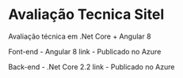 # Avaliação Tecnica Sitel

Avaliação técnica em .Net Core + Angular 8

Font-end - Angular 8
  link - Publicado no Azure

Back-end - .Net Core 2.2
  link - Publicado no Azure
